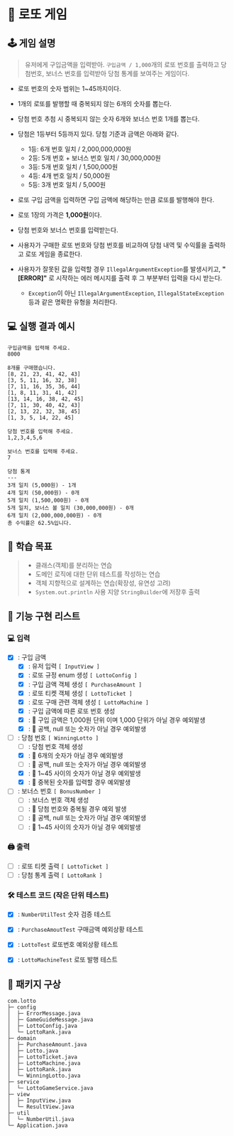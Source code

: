 # 🙏 로또 게임

## 🕹 게임 설명
> 유저에게 구입금액을 입력받아. `구입금액 / 1,000`개의 로또 번호를 출력하고 당첨번호, 보너스 번호를 입력받아
> 당첨 통계를 보여주는 게임이다. 

- 로또 번호의 숫자 범위는 1~45까지이다.
- 1개의 로또를 발행할 때 중복되지 않는 6개의 숫자를 뽑는다.
- 당첨 번호 추첨 시 중복되지 않는 숫자 6개와 보너스 번호 1개를 뽑는다.
- 당첨은 1등부터 5등까지 있다. 당첨 기준과 금액은 아래와 같다.
  - 1등: 6개 번호 일치 / 2,000,000,000원
  - 2등: 5개 번호 + 보너스 번호 일치 / 30,000,000원
  - 3등: 5개 번호 일치 / 1,500,000원
  - 4등: 4개 번호 일치 / 50,000원
  - 5등: 3개 번호 일치 / 5,000원

- 로또 구입 금액을 입력하면 구입 금액에 해당하는 만큼 로또를 발행해야 한다.
- 로또 1장의 가격은 **1,000원**이다.
- 당첨 번호와 보너스 번호를 입력받는다.
- 사용자가 구매한 로또 번호와 당첨 번호를 비교하여 당첨 내역 및 수익률을 출력하고 로또 게임을 종료한다.
- 사용자가 잘못된 값을 입력할 경우 `IllegalArgumentException`를 발생시키고, **"[ERROR]"** 로 시작하는 에러 메시지를 출력 후 그 부분부터 입력을 다시 받는다.
  - `Exception`이 아닌 `IllegalArgumentException`, `IllegalStateException` 등과 같은 명확한 유형을 처리한다.

## 💻 실행 결과 예시

```
구입금액을 입력해 주세요.
8000

8개를 구매했습니다.
[8, 21, 23, 41, 42, 43] 
[3, 5, 11, 16, 32, 38] 
[7, 11, 16, 35, 36, 44] 
[1, 8, 11, 31, 41, 42] 
[13, 14, 16, 38, 42, 45] 
[7, 11, 30, 40, 42, 43] 
[2, 13, 22, 32, 38, 45] 
[1, 3, 5, 14, 22, 45]

당첨 번호를 입력해 주세요.
1,2,3,4,5,6

보너스 번호를 입력해 주세요.
7

당첨 통계
---
3개 일치 (5,000원) - 1개
4개 일치 (50,000원) - 0개
5개 일치 (1,500,000원) - 0개
5개 일치, 보너스 볼 일치 (30,000,000원) - 0개
6개 일치 (2,000,000,000원) - 0개
총 수익률은 62.5%입니다.
```

## 📖 학습 목표

> - 클래스(객체)를 분리하는 연습
> - 도메인 로직에 대한 단위 테스트를 작성하는 연습
> - 객체 지향적으로 설계하는 연습(확장성, 유연성 고려)
> - `System.out.println` 사용 지양 `StringBuilder`에 저장후 출력

## 📝 기능 구현 리스트

### 💻 입력
- [X] : 구입 금액
  - [X] : 유저 입력 `[ InputView ] `
  - [X] : 로또 규정 enum 생성 `[ LottoConfig ]`
  - [X] : 구입 금액 객체 생성 `[ PurchaseAmount ]`
  - [X] : 로또 티켓 객체 생성 `[ LottoTicket ]`
  - [X] : 로또 구매 관련 객체 생성 `[ LottoMachine ] `
  - [X] : 구입 금액에 따른 로또 번호 생성
  - [X] : 🚨 구입 금액은 1,000원 단위 이며 1,000 단위가 아닐 경우 예외발생
  - [X] : 🚨 공백, null 또는 숫자가 아닐 경우 예외발생

- [ ] : 당첨 번호 `[ WinningLotto ]`
  - [ ] : 당첨 번호 객체 생성 
  - [X] : 🚨 6개의 숫자가 아닐 경우 예외발생
  - [ ] : 🚨 공백, null 또는 숫자가 아닐 경우 예외발생
  - [X] : 🚨 1~45 사이의 숫자가 아닐 경우 예외발생
  - [X] : 🚨 중복된 숫자를 입력할 경우 예외발생

- [ ] : 보너스 번호 `[ BonusNumber ]`
  - [ ] : 보너스 번호 객체 생성
  - [ ] : 🚨 당첨 번호와 중복될 경우 예외 발생
  - [ ] : 🚨 공백, null 또는 숫자가 아닐 경우 예외발생
  - [ ] : 🚨 1~45 사이의 숫자가 아닐 경우 예외발생

### 🖨 출력

- [ ] : 로또 티켓 출력 `[ LottoTicket ]`
- [ ] : 당첨 통계 출력 `[ LottoRank ]`

### 🛠 테스트 코드 (작은 단위 테스트)

- [X] : `NumberUtilTest` 숫자 검증 테스트
- [X] : `PurchaseAmoutTest` 구매금액 예외상황 테스트
- [X] : `LottoTest` 로또번호 예외상황 테스트
- [X] : `LottoMachineTest` 로또 발행 테스트


## 🤔 패키지 구상

```
com.lotto
├─ config
│  ├─ ErrorMessage.java
│  ├─ GameGuideMessage.java
│  ├─ LottoConfig.java
│  └─ LottoRank.java
├─ domain
│  ├─ PurchaseAmount.java
│  ├─ Lotto.java
│  ├─ LottoTicket.java
│  ├─ LottoMachine.java
│  ├─ LottoRank.java
│  └─ WinningLotto.java
├─ service
│  └─ LottoGameService.java
├─ view
│  ├─ InputView.java
│  └─ ResultView.java
├─ util
│  └─ NumberUtil.java
└─ Application.java
```